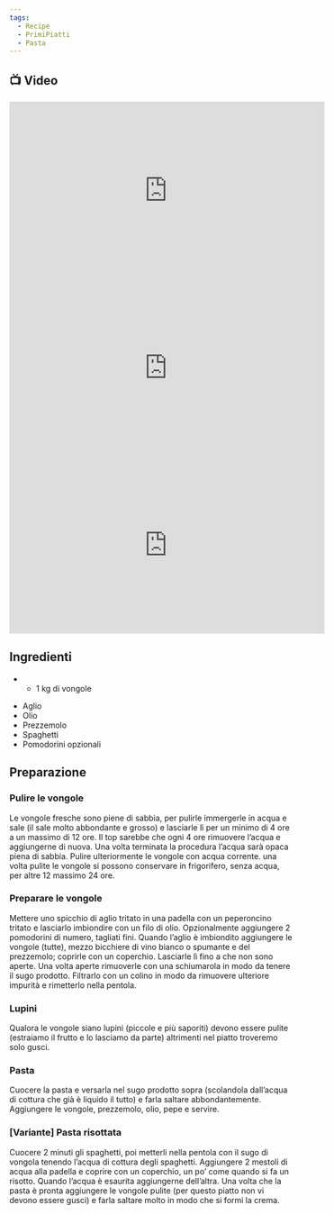 ```yaml
---
tags:
  - Recipe
  - PrimiPiatti
  - Pasta
---
```



## 📺 Video

<div class="iframe-container">
  <iframe width="560" height="315" src="https://www.youtube.com/embed/P6Lke5UQRP8" title="YouTube video player" frameborder="0" allow="accelerometer; autoplay; clipboard-write; encrypted-media; gyroscope; picture-in-picture" allowfullscreen></iframe>
</div>

<div class="iframe-container">
  <iframe width="560" height="315" src="https://www.youtube.com/embed/Hjya4iXNdes" title="YouTube video player" frameborder="0" allow="accelerometer; autoplay; clipboard-write; encrypted-media; gyroscope; picture-in-picture" allowfullscreen></iframe>
</div>

<div class="iframe-container">
  <iframe width="560" height="315" src="https://www.youtube.com/embed/-Cba-gN147A" title="YouTube video player" frameborder="0" allow="accelerometer; autoplay; clipboard-write; encrypted-media; gyroscope; picture-in-picture" allowfullscreen></iframe>
</div>

## Ingredienti
* -   1 kg di vongole
-   Aglio
-   Olio
-   Prezzemolo
-   Spaghetti
-   Pomodorini opzionali

## Preparazione

### Pulire le vongole

Le vongole fresche sono piene di sabbia, per pulirle immergerle in acqua e sale (il sale molto abbondante e grosso) e lasciarle lì per un minimo di 4 ore a un massimo di 12 ore. Il top sarebbe che ogni 4 ore rimuovere l’acqua e aggiungerne di nuova. Una volta terminata la procedura l’acqua sarà opaca piena di sabbia. Pulire ulteriormente le vongole con acqua corrente. una volta pulite le vongole si possono conservare in frigorifero, senza acqua, per altre 12 massimo 24 ore.

### Preparare le vongole

Mettere uno spicchio di aglio tritato in una padella con un peperoncino tritato e lasciarlo imbiondire con un filo di olio. Opzionalmente aggiungere 2 pomodorini di numero, tagliati fini. Quando l’aglio è imbiondito aggiungere le vongole (tutte), mezzo bicchiere di vino bianco o spumante e del prezzemolo; coprirle con un coperchio. Lasciarle lì fino a che non sono aperte. Una volta aperte rimuoverle con una schiumarola in modo da tenere il sugo prodotto. Filtrarlo con un colino in modo da rimuovere ulteriore impurità e rimetterlo nella pentola.

### Lupini

Qualora le vongole siano lupini (piccole e più saporiti) devono essere pulite (estraiamo il frutto e lo lasciamo da parte) altrimenti nel piatto troveremo solo gusci.

### Pasta

Cuocere la pasta e versarla nel sugo prodotto sopra (scolandola dall’acqua di cottura che già è liquido il tutto) e farla saltare abbondantemente. Aggiungere le vongole, prezzemolo, olio, pepe e servire.

### [Variante] Pasta risottata

Cuocere 2 minuti gli spaghetti, poi metterli nella pentola con il sugo di vongola tenendo l’acqua di cottura degli spaghetti. Aggiungere 2 mestoli di acqua alla padella e coprire con un coperchio, un po’ come quando si fa un risotto. Quando l’acqua è esaurita aggiungerne dell’altra. Una volta che la pasta è pronta aggiungere le vongole pulite (per questo piatto non vi devono essere gusci) e farla saltare molto in modo che si formi la crema.
